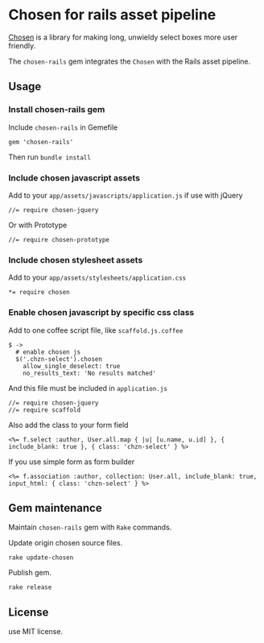 # Chosen for rails asset pipeline

[Chosen](https://github.com/harvesthq/chosen) is a library for making long, unwieldy select boxes more user friendly.

The `chosen-rails` gem integrates the `Chosen` with the Rails asset pipeline.

## Usage

### Install chosen-rails gem

Include `chosen-rails` in Gemefile

    gem 'chosen-rails'

Then run `bundle install`

### Include chosen javascript assets

Add to your `app/assets/javascripts/application.js` if use with jQuery

    //= require chosen-jquery

Or with Prototype

    //= require chosen-prototype

### Include chosen stylesheet assets

Add to your `app/assets/stylesheets/application.css`

    *= require chosen

### Enable chosen javascript by specific css class

Add to one coffee script file, like `scaffold.js.coffee`

    $ ->
      # enable chosen js
      $('.chzn-select').chosen
        allow_single_deselect: true
        no_results_text: 'No results matched'


And this file must be included in `application.js`

    //= require chosen-jquery
    //= require scaffold

Also add the class to your form field

    <%= f.select :author, User.all.map { |u| [u.name, u.id] }, { include_blank: true }, { class: 'chzn-select' } %>

If you use simple form as form builder

    <%= f.association :author, collection: User.all, include_blank: true, input_html: { class: 'chzn-select' } %>

## Gem maintenance

Maintain `chosen-rails` gem with `Rake` commands.

Update origin chosen source files.

    rake update-chosen

Publish gem.

    rake release

## License

use MIT license.

